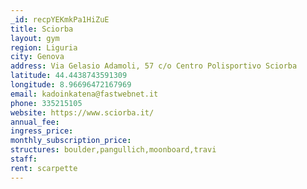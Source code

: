 ```yaml
---
_id: recpYEKmkPa1HiZuE
title: Sciorba
layout: gym
region: Liguria
city: Genova
address: Via Gelasio Adamoli, 57 c/o Centro Polisportivo Sciorba
latitude: 44.4438743591309
longitude: 8.96696472167969
email: kadoinkatena@fastwebnet.it
phone: 335215105
website: https://www.sciorba.it/
annual_fee: 
ingress_price: 
monthly_subscription_price: 
structures: boulder,pangullich,moonboard,travi
staff: 
rent: scarpette
---
```


